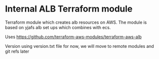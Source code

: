# Internal ALB Terraform module

Terraform module which creates alb resources on AWS. The module is based on yjafs alb set ups which combines with ecs.

Uses <https://github.com/terraform-aws-modules/terraform-aws-alb>

Version using version.txt file for now, we will move to remote modules and git refs later
